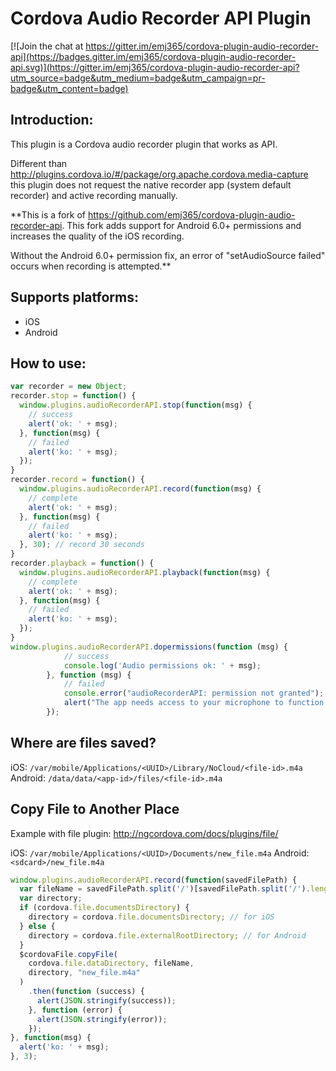 Cordova Audio Recorder API Plugin
==============================

[![Join the chat at https://gitter.im/emj365/cordova-plugin-audio-recorder-api](https://badges.gitter.im/emj365/cordova-plugin-audio-recorder-api.svg)](https://gitter.im/emj365/cordova-plugin-audio-recorder-api?utm_source=badge&utm_medium=badge&utm_campaign=pr-badge&utm_content=badge)

Introduction:
--------------

This plugin is a Cordova audio recorder plugin that works as API.

Different than http://plugins.cordova.io/#/package/org.apache.cordova.media-capture this plugin does not request the native recorder app (system default recorder) and active recording manually.

**This is a fork of https://github.com/emj365/cordova-plugin-audio-recorder-api. This fork adds support for Android 6.0+ permissions and increases the quality of the iOS recording. 

Without the Android 6.0+ permission fix, an error of "setAudioSource failed" occurs when recording is attempted.**

Supports platforms:
--------------------

- iOS
- Android

How to use:
------------

```javascript
var recorder = new Object;
recorder.stop = function() {
  window.plugins.audioRecorderAPI.stop(function(msg) {
    // success
    alert('ok: ' + msg);
  }, function(msg) {
    // failed
    alert('ko: ' + msg);
  });
}
recorder.record = function() {
  window.plugins.audioRecorderAPI.record(function(msg) {
    // complete
    alert('ok: ' + msg);
  }, function(msg) {
    // failed
    alert('ko: ' + msg);
  }, 30); // record 30 seconds
}
recorder.playback = function() {
  window.plugins.audioRecorderAPI.playback(function(msg) {
    // complete
    alert('ok: ' + msg);
  }, function(msg) {
    // failed
    alert('ko: ' + msg);
  });
}
window.plugins.audioRecorderAPI.dopermissions(function (msg) {
		    // success
		    console.log('Audio permissions ok: ' + msg);
		}, function (msg) {
		    // failed
		    console.error("audioRecorderAPI: permission not granted");
		    alert("The app needs access to your microphone to function.");
		});
```

Where are files saved?
---------------------

iOS: `/var/mobile/Applications/<UUID>/Library/NoCloud/<file-id>.m4a`
Android: `/data/data/<app-id>/files/<file-id>.m4a`

Copy File to Another Place
----------------------------

Example with file plugin: http://ngcordova.com/docs/plugins/file/

iOS: `/var/mobile/Applications/<UUID>/Documents/new_file.m4a`
Android: `<sdcard>/new_file.m4a`

```javascript
window.plugins.audioRecorderAPI.record(function(savedFilePath) {
  var fileName = savedFilePath.split('/')[savedFilePath.split('/').length - 1];
  var directory;
  if (cordova.file.documentsDirectory) {
    directory = cordova.file.documentsDirectory; // for iOS
  } else {
    directory = cordova.file.externalRootDirectory; // for Android
  }
  $cordovaFile.copyFile(
    cordova.file.dataDirectory, fileName,
    directory, "new_file.m4a"
  )
    .then(function (success) {
      alert(JSON.stringify(success));
    }, function (error) {
      alert(JSON.stringify(error));
    });
}, function(msg) {
  alert('ko: ' + msg);
}, 3);
```
